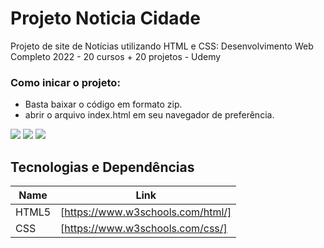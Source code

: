 # Projeto Noticia Cidade
Projeto de site de Notícias utilizando HTML e CSS: Desenvolvimento Web Completo 2022 - 20 cursos + 20 projetos - Udemy

### Como inicar o projeto: 

- Basta baixar o código em formato zip.
- abrir o arquivo index.html em seu navegador de preferência.   

<img src = "screenshot/tela-principal.jpg">
<img src = "screenshot/brasil.jpg">
<img src = "screenshot/fotos.jpg">

## Tecnologias e Dependências

| Name | Link |
| ------ | ------ |
| HTML5 | [https://www.w3schools.com/html/] |
| CSS | [https://www.w3schools.com/css/] |

